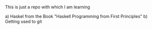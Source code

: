 This is just a repo with which I am learning

a) Haskel from the Book "Haskell Programming from First Principles" 
b) Getting used to git

